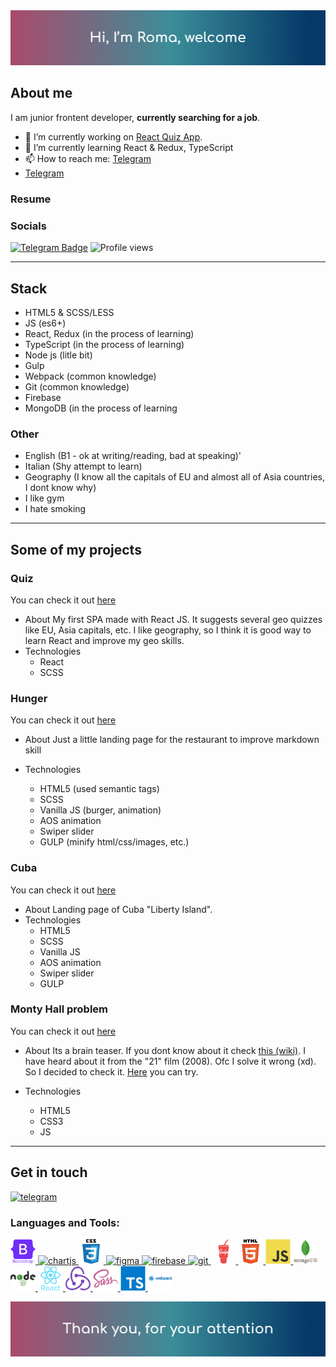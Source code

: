 <img src='https://github.com/Unleashed97/unleashed97/blob/main/src/assets/images/header-mod.jpg' alt='header'>

## About me
I am junior frontent developer, **currently searching for a job**.


- 🔭 I’m currently working on [React Quiz App](https://github.com/Unleashed97/react-quiz).
- 🌱 I’m currently learning React & Redux, TypeScript 
- 📫 How to reach me: [Telegram](https://t.me/unleashed0)
- [Telegram](https://t.me/unleashed0)

### Resume
 <!--- [SV.pdf]( https://unleashed97.github.io/unleashed97/src/assets/cv/CV.pdf) -->

### Socials

[![Telegram Badge](https://img.shields.io/badge/-Telegram-0088cc?style=flat-square&logo=Telegram&logoColor=white)](https://t.me/unleashed0)
![Profile views](https://gpvc.arturio.dev/unleashed97)

***

## Stack
* HTML5 & SCSS/LESS
* JS (es6+)
* React, Redux (in the process of learning)
* TypeScript (in the process of learning)
* Node js (litle bit)
* Gulp
* Webpack (common knowledge)
* Git (common knowledge)
* Firebase
* MongoDB (in the process of learning

### Other
* English (B1 - ok at writing/reading, bad at speaking)'
* Italian (Shy attempt to learn)
* Geography (I know all the capitals of EU and almost all of Asia countries, I dont know why)
* I like gym
* I hate smoking

***

## Some of my projects
### Quiz
You can check it out [here](https://unleashed97.github.io/react-quiz/#/)
* About
My first SPA made with React JS. It suggests several geo quizzes like EU, Asia capitals, etc. I like geography, so I think it is good way to learn React and improve my geo skills.
* Technologies
  * React
  * SCSS

### Hunger
You can check it out [here](https://unleashed97.github.io/hunger/dist/)
* About
Just a little landing page for the restaurant to improve markdown skill

* Technologies
  * HTML5 (used semantic tags)
  * SCSS
  * Vanilla JS (burger, animation)
  * AOS animation
  * Swiper slider
  * GULP (minify html/css/images, etc.)

### Cuba
You can check it out [here](https://unleashed97.github.io/cuba/src/)
* About
Landing page of Cuba "Liberty Island". 
* Technologies
  * HTML5
  * SCSS
  * Vanilla JS
  * AOS animation
  * Swiper slider
  * GULP

### Monty Hall problem
You can check it out [here](https://unleashed97.github.io/monty/)
* About
Its a brain teaser. If you dont know about it check [this (wiki)](https://en.wikipedia.org/wiki/Monty_Hall_problem). I have heard about it from the "21" film (2008). Ofc I solve it wrong (xd). So I decided to check it. [Here](https://unleashed97.github.io/monty/) you can try.

* Technologies
  * HTML5
  * CSS3
  * JS

***

## Get in touch

[<img src='https://cdn.jsdelivr.net/npm/simple-icons@3.0.1/icons/telegram.svg' alt='telegram' height='40'>](https://t.me/unleashed0)

<h3 align="left">Languages and Tools:</h3>
<p align="left"> <a href="https://getbootstrap.com" target="_blank"> <img src="https://raw.githubusercontent.com/devicons/devicon/master/icons/bootstrap/bootstrap-plain-wordmark.svg" alt="bootstrap" width="40" height="40"/> </a> <a href="https://www.chartjs.org" target="_blank"> <img src="https://www.chartjs.org/media/logo-title.svg" alt="chartjs" width="40" height="40"/> </a> <a href="https://www.w3schools.com/css/" target="_blank"> <img src="https://raw.githubusercontent.com/devicons/devicon/master/icons/css3/css3-original-wordmark.svg" alt="css3" width="40" height="40"/> </a> <a href="https://www.figma.com/" target="_blank"> <img src="https://www.vectorlogo.zone/logos/figma/figma-icon.svg" alt="figma" width="40" height="40"/> </a> <a href="https://firebase.google.com/" target="_blank"> <img src="https://www.vectorlogo.zone/logos/firebase/firebase-icon.svg" alt="firebase" width="40" height="40"/> </a> <a href="https://git-scm.com/" target="_blank"> <img src="https://www.vectorlogo.zone/logos/git-scm/git-scm-icon.svg" alt="git" width="40" height="40"/> </a> <a href="https://gulpjs.com" target="_blank"> <img src="https://raw.githubusercontent.com/devicons/devicon/master/icons/gulp/gulp-plain.svg" alt="gulp" width="40" height="40"/> </a> <a href="https://www.w3.org/html/" target="_blank"> <img src="https://raw.githubusercontent.com/devicons/devicon/master/icons/html5/html5-original-wordmark.svg" alt="html5" width="40" height="40"/> </a> <a href="https://developer.mozilla.org/en-US/docs/Web/JavaScript" target="_blank"> <img src="https://raw.githubusercontent.com/devicons/devicon/master/icons/javascript/javascript-original.svg" alt="javascript" width="40" height="40"/> </a> <a href="https://www.mongodb.com/" target="_blank"> <img src="https://raw.githubusercontent.com/devicons/devicon/master/icons/mongodb/mongodb-original-wordmark.svg" alt="mongodb" width="40" height="40"/> </a> <a href="https://nodejs.org" target="_blank"> <img src="https://raw.githubusercontent.com/devicons/devicon/master/icons/nodejs/nodejs-original-wordmark.svg" alt="nodejs" width="40" height="40"/> </a> <a href="https://reactjs.org/" target="_blank"> <img src="https://raw.githubusercontent.com/devicons/devicon/master/icons/react/react-original-wordmark.svg" alt="react" width="40" height="40"/> </a> <a href="https://redux.js.org" target="_blank"> <img src="https://raw.githubusercontent.com/devicons/devicon/master/icons/redux/redux-original.svg" alt="redux" width="40" height="40"/> </a> <a href="https://sass-lang.com" target="_blank"> <img src="https://raw.githubusercontent.com/devicons/devicon/master/icons/sass/sass-original.svg" alt="sass" width="40" height="40"/> </a> <a href="https://www.typescriptlang.org/" target="_blank"> <img src="https://raw.githubusercontent.com/devicons/devicon/master/icons/typescript/typescript-original.svg" alt="typescript" width="40" height="40"/> </a> <a href="https://webpack.js.org" target="_blank"> <img src="https://raw.githubusercontent.com/devicons/devicon/d00d0969292a6569d45b06d3f350f463a0107b0d/icons/webpack/webpack-original-wordmark.svg" alt="webpack" width="40" height="40"/> </a> </p>

<img src='https://github.com/Unleashed97/unleashed97/blob/main/src/assets/images/footer-mod.jpg' alt='footer'>
